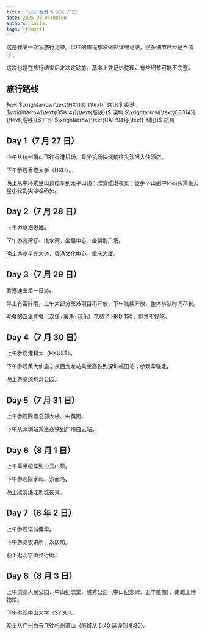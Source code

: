 ```yaml
---
title: '🇭🇰 香港 & 🇨🇳 广东'
date: 2025-08-04T00:00
authors: lailai
tags: [travel]
---
```


这是我第一次写旅行记录。以往的旅程都没做过详细记录，很多细节已经记不清了。

这次也是在旅行结束后才决定动笔，基本上凭记忆整理，有些细节可能不完整。

<!-- truncate -->

## 旅行路线

杭州 $\xrightarrow[\text{HX113}]{\text{飞机}}$ 香港 $\xrightarrow[\text{G5814}]{\text{高铁}}$ 深圳 $\xrightarrow[\text{C8014}]{\text{高铁}}$ 广州 $\xrightarrow[\text{CA1794}]{\text{飞机}}$ 杭州

## Day 1（7 月 27 日）

中午从杭州萧山飞往香港机场，乘坐机场快线前往尖沙咀入住酒店。

下午参观香港大学（HKU）。

晚上从中环乘坐山顶缆车到太平山顶；欣赏维港夜景；徒步下山到中环码头乘坐天星小轮到尖沙咀码头。

## Day 2（7 月 28 日）

上午游览海港城。

下午游览湾仔、浅水湾、会展中心、金紫荆广场。

晚上游览星光大道、香港文化中心，重庆大厦。

## Day 3（7 月 29 日）

香港迪士尼一日游。

早上有雷阵雨，上午大部分室外项目不开放，下午陆续开放，整体排队时间不长。

晚餐的汉堡套餐（汉堡+薯角+可乐）花费了 HKD 150，但并不好吃。

## Day 4（7 月 30 日）

上午参观港科大（HKUST）。

下午参观黄大仙庙；从西九龙站乘坐高铁到深圳福田站；参观华强北。

晚上游览深圳湾公园。

## Day 5（7 月 31 日）

上午参观腾讯总部大楼、中英街。

下午从深圳站乘坐高铁到广州白云站。

## Day 6（8 月 1 日）

上午乘坐缆车到白云山顶。

下午参观陈家祠、沙面岛。

晚上欣赏珠江新城夜景。

## Day 7（8 年 2 日）

上午参观诺诚健华。

下午游览农讲所、永庆坊。

晚上逛北京街步行街。

## Day 8（8 月 3 日）

上午浏览人民公园、中山纪念堂、越秀公园（中山纪念碑、五羊雕像）、南越王博物馆。

下午参观中山大学（SYSU）。

晚上从广州白云飞往杭州萧山（航班从 5:40 延误到 9:30）。
